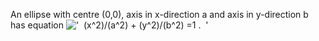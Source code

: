 An ellipse with centre (0,0), axis in x-direction a and axis in
y-direction b has equation
!['  (x\^2)/(a\^2) + (y\^2)/(b\^2) =1 .  '](../dictionary/equation_images/1652.1..png)
